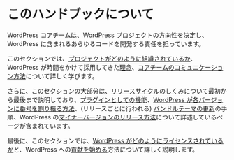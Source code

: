 <!--
# About
-->

# このハンドブックについて

<!--
The WordPress core team is responsible for setting the direction of the WordPress project and developing every bit of code that ships with WordPress.
-->

WordPress コアチームは、WordPress プロジェクトの方向性を決定し、WordPress に含まれるあらゆるコードを開発する責任を担っています。

<!--
In this section, you will learn more about how [the project is organized](https://make.wordpress.org/core/handbook/about/organization/), the [philosophies](https://make.wordpress.org/core/handbook/about/philosophies/) that WordPress has adopted over time, and [how the core team communicates](https://make.wordpress.org/core/handbook/about/communication/).
-->

このセクションでは、[プロジェクトがどのように組織されているか](https://ja.wordpress.org/team/handbook/core/about/organization/)、WordPress が時間をかけて採用してきた[理念](https://ja.wordpress.org/team/handbook/core/about/philosophies/)、[コアチームのコミュニケーション方法](https://ja.wordpress.org/team/handbook/core/about/communication/)について詳しく学びます。

<!--
Additionally, a large portion of this section discusses [how the release cycle works](https://make.wordpress.org/core/handbook/about/release-cycle/), from start to finish, including pages that detail the process for [features as plugins](https://make.wordpress.org/core/handbook/about/release-cycle/features-as-plugins/), [how WordPress “numbers” each version](https://make.wordpress.org/core/handbook/about/release-cycle/version-numbering/), steps involved with [updating the bundled themes](https://make.wordpress.org/core/handbook/about/release-cycle/update-bundled-themes/) (which takes place each release), and [how to release minor versions](https://make.wordpress.org/core/handbook/about/release-cycle/releasing-minor-versions/) of WordPress.
-->

さらに、このセクションの大部分は、[リリースサイクルのしくみ](https://ja.wordpress.org/team/handbook/core/about/release-cycle/)について最初から最後まで説明しており、[プラグインとしての機能](https://ja.wordpress.org/team/handbook/core/about/release-cycle/features-as-plugins/)、[WordPress が各バージョンに番号を割り振る方法](https://ja.wordpress.org/team/handbook/core/about/release-cycle/version-numbering/)、(リリースごとに行われる) [バンドルテーマの更新](https://ja.wordpress.org/team/handbook/core/about/release-cycle/update-bundled-themes/)の手順、WordPress の[マイナーバージョンのリリース方法](https://ja.wordpress.org/team/handbook/core/about/release-cycle/releasing-minor-versions/)について詳述しているページが含まれています。

<!--
Lastly, in this section you will learn more about [how WordPress is licensed](https://make.wordpress.org/core/handbook/about/licensing/) and how to [get started contributing](https://make.wordpress.org/core/handbook/about/getting-started-at-a-contributor-day/) to WordPress.
-->

最後に、このセクションでは、[WordPress がどのようにライセンスされているか](https://ja.wordpress.org/team/handbook/core/about/licensing/)と、WordPress への[貢献を始める](https://ja.wordpress.org/team/handbook/core/about/getting-started-at-a-contributor-day/)方法について詳しく説明します。
